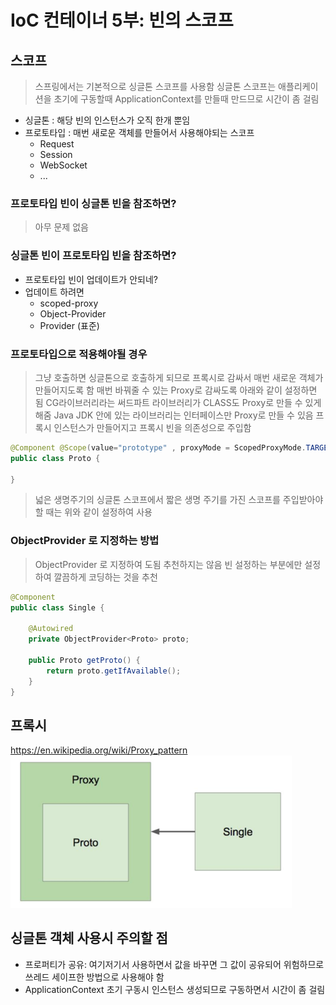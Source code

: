# IoC 컨테이너 5부: 빈의 스코프
## 스코프
> 스프링에서는 기본적으로 싱글톤 스코프를 사용함
> 싱글톤 스코프는 애플리케이션을 초기에 구동할때 ApplicationContext를 만들때 만드므로 시간이 좀 걸림
- 싱글톤 : 해당 빈의 인스턴스가 오직 한개 뿐임
- 프로토타입 : 매번 새로운 객체를 만들어서 사용해야되는 스코프
  - Request
  - Session
  - WebSocket 
  - ...

### 프로토타입 빈이 싱글톤 빈을 참조하면? 
> 아무 문제 없음

### 싱글톤 빈이 프로토타입 빈을 참조하면?
- 프로토타입 빈이 업데이트가 안되네?
- 업데이트 하려면
  - scoped-proxy
  - Object-Provider
  - Provider (표준)

### 프로토타입으로 적용해야될 경우
> 그냥 호출하면 싱글톤으로 호출하게 되므로 프록시로 감싸서 매번 새로운 객체가 만들어지도록 함
> 매번 바꿔줄 수 있는 Proxy로 감싸도록 아래와 같이 설정하면 됨
> CG라이브러리라는 써드파트 라이브러리가 CLASS도 Proxy로 만들 수 있게 해줌
> Java JDK 안에 있는 라이브러리는 인터페이스만 Proxy로 만들 수 있음
> 프록시 인스턴스가 만들어지고 프록시 빈을 의존성으로 주입함
```java
@Component @Scope(value="prototype" , proxyMode = ScopedProxyMode.TARGET_CLASS)
public class Proto {

}
```

> 넓은 생명주기의 싱글톤 스코프에서 짧은 생명 주기를 가진 스코프를 주입받아야 할 때는 위와 같이 설정하여 사용

### ObjectProvider 로 지정하는 방법
> ObjectProvider<T> 로 지정하여 도됨 추천하지는 않음
> 빈 설정하는 부분에만 설정하여 깔끔하게 코딩하는 것을 추천
```java
@Component
public class Single {

    @Autowired
    private ObjectProvider<Proto> proto;

    public Proto getProto() {
        return proto.getIfAvailable();
    }
}
```

## 프록시 
​https://en.wikipedia.org/wiki/Proxy_pattern​
<img src="img/02-05.png" style="width:450px;"/>

## 싱글톤 객체 사용시 주의할 점
- 프로퍼티가 공유: 여기저기서 사용하면서 값을 바꾸면 그 값이 공유되어 위험하므로 쓰레드 세이프한 방법으로 사용해야 함
- ApplicationContext 초기 구동시 인스턴스 생성되므로 구동하면서 시간이 좀 걸림